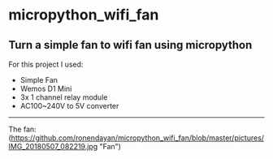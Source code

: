 # micropython_wifi_fan
Turn a simple fan to wifi fan using micropython
---
For this project I used:
* Simple Fan
* Wemos D1 Mini
* 3x 1 channel relay module
* AC100~240V to 5V converter
---
The fan:  
(https://github.com/ronendayan/micropython_wifi_fan/blob/master/pictures/IMG_20180507_082219.jpg "Fan")


